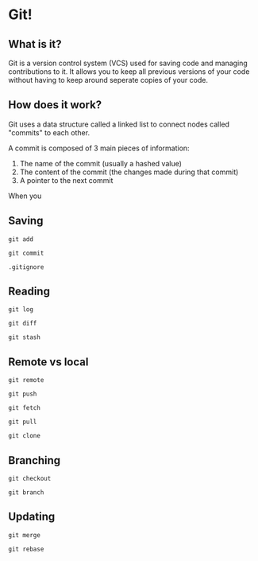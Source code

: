 # Git!

## What is it?

Git is a version control system (VCS) used for saving code and managing contributions to it. It allows you to keep all previous versions of your code without having to keep around seperate copies of your code.

## How does it work?

Git uses a data structure called a linked list to connect nodes called "commits" to each other.

A commit is composed of 3 main pieces of information:
1. The name of the commit (usually a hashed value)
2. The content of the commit (the changes made during that commit)
3. A pointer to the next commit

When you 

## Saving 

`git add`

`git commit`

`.gitignore`

## Reading

`git log`

`git diff`

`git stash`


## Remote vs local

`git remote`

`git push`

`git fetch`

`git pull`

`git clone`

## Branching

`git checkout`

`git branch`

## Updating

`git merge`

`git rebase`